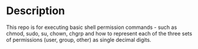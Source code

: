 # Description
This repo is for executing basic shell permission commands - such as chmod, sudo, su, chown, chgrp and how to represent each of the three sets of permissions (user, group, other) as single decimal digits.
